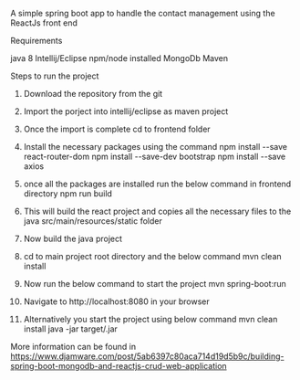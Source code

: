 A simple spring boot app to handle the contact management using the ReactJs front end

Requirements

java 8
Intellij/Eclipse
npm/node installed
MongoDb
Maven


Steps to run the project


1. Download the repository from the git
2. Import the porject into intellij/eclipse as maven project
3. Once the import is complete cd to frontend folder
4. Install the necessary packages using the command
    npm install --save react-router-dom
	npm install --save-dev bootstrap
	npm install --save axios

5. once all the packages are installed run the below command in frontend directory
	npm run build
6. This will build the react project and copies all the necessary files to the java src/main/resources/static folder
7. Now build the java project
8. cd to main project root directory and the below command
	mvn clean install
9. Now run the below command to start the project
	mvn spring-boot:run
10. Navigate to http://localhost:8080 in your browser
11. Alternatively you start the project using below command
	mvn clean install
	java -jar target/<project-name>.jar


More information can be found in
https://www.djamware.com/post/5ab6397c80aca714d19d5b9c/building-spring-boot-mongodb-and-reactjs-crud-web-application